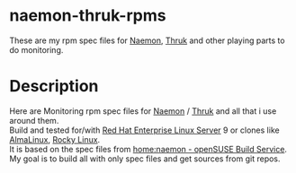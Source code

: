 # naemon-thruk-rpms
These are my rpm spec files for [Naemon](https://www.naemon.io/), [Thruk](https://thruk.org/) and other playing parts to do monitoring.

# Description
Here are Monitoring rpm spec files for [Naemon](https://www.naemon.io/) / [Thruk](https://thruk.org/) and all that i use around them.  
Build and tested for/with [Red Hat Enterprise Linux Server](https://www.redhat.com/en/technologies/linux-platforms/enterprise-linux/server) 9
or clones like [AlmaLinux](https://almalinux.org/), [Rocky Linux](https://rockylinux.org/).  
It is based on the spec files from [home:naemon - openSUSE Build Service](https://build.opensuse.org/project/show/home:naemon).  
My goal is to build all with only spec files and get sources from git repos.
